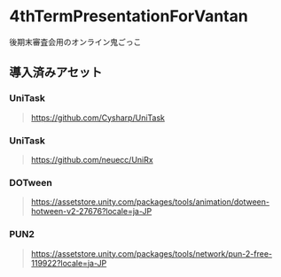 # 4thTermPresentationForVantan

後期末審査会用のオンライン鬼ごっこ

## 導入済みアセット

### UniTask
> https://github.com/Cysharp/UniTask

### UniTask
> https://github.com/neuecc/UniRx

### DOTween
> https://assetstore.unity.com/packages/tools/animation/dotween-hotween-v2-27676?locale=ja-JP

### PUN2
> https://assetstore.unity.com/packages/tools/network/pun-2-free-119922?locale=ja-JP
